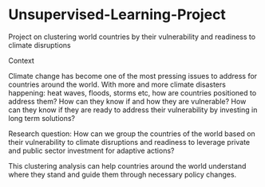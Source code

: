 # Unsupervised-Learning-Project
Project on clustering world countries by their vulnerability and readiness to climate disruptions

Context

Climate change has become one of the most pressing issues to address for countries around the world. With more and more climate disasters happening: heat waves, floods, storms etc, how are countries positioned to address them? How can they know if and how they are vulnerable? How can they know if they are ready to address their vulnerability by investing in long term solutions?

Research question: How can we group the countries of the world based on their vulnerability to climate disruptions and readiness to leverage private and public sector investment for adaptive actions?

This clustering analysis can help countries around the world understand where they stand and guide them through necessary policy changes.
